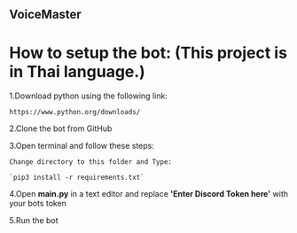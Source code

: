 ## VoiceMaster

# How to setup the bot: (This project is in Thai language.)

1.Download python using the following link:

	https://www.python.org/downloads/

2.Clone the bot from GitHub

3.Open terminal and follow these steps:

	Change directory to this folder and Type:

	`pip3 install -r requirements.txt`

4.Open **main.py** in a text editor and replace **'Enter Discord Token here'** with your bots token

5.Run the bot

